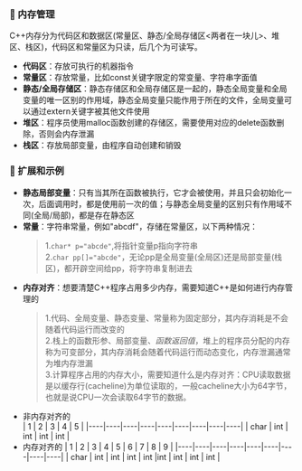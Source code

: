 ### 🐍 内存管理
C++内存分为代码区和数据区(常量区、静态/全局存储区<两者在一块儿>、堆区、栈区)，代码区和常量区为只读，后几个为可读写。  
- **代码区**：存放可执行的机器指令  
- **常量区**：存放常量，比如const关键字限定的常变量、字符串字面值  
- **静态/全局存储区**：静态存储区和全局存储区是一起的，静态全局变量和全局变量的唯一区别的作用域，静态全局变量只能作用于所在的文件，全局变量可以通过extern关键字被其他文件使用  
- **堆区**：程序员使用malloc函数创建的存储区，需要使用对应的delete函数删除，否则会内存泄漏  
- **栈区**：存放局部变量，由程序自动创建和销毁
### 🐍 扩展和示例
- **静态局部变量**：只有当其所在函数被执行，它才会被使用，并且只会初始化一次，后面调用时，都是使用前一次的值；与静态全局变量的区别只有作用域不同(全局/局部)，都是存在静态区  
- **常量**：字符串常量，例如"abcdf"，存储在常量区，以下两种情况：  
  >1.`char* p="abcde"`,将指针变量p指向字符串  
  >2.`char pp[]="abcde"`，无论pp是全局变量(全局区)还是局部变量(栈区)，都开辟空间给pp，将字符串复制进去  
- **内存对齐**：想要清楚C++程序占用多少内存，需要知道C++是如何进行内存管理的  
  >1.代码、全局变量、静态变量、常量称为固定部分，其内存消耗是不会随着代码运行而改变的  
  >2.栈上的函数形参、局部变量、*函数返回值*，堆上的程序员分配的内存称为可变部分，其内存消耗会随着代码运行而动态变化，内存泄漏通常为堆内存泄漏  
  >3.计算程序占用的内存大小，需要知道什么是内存对齐：CPU读取数据是以缓存行(cacheline)为单位读取的，一般cacheline大小为64字节，也就是说CPU一次会读取64字节的数据。
* 非内存对齐的  
| 1 | 2 | 3 | 4 | 5 |
|----|----|----|----|----|----|----|----|----|
| char | int | int | int | int |
* 内存对齐的
| 1 | 2 | 3 | 4 | 5 | 6 | 7 | 8 | 9 |
|----|----|----|----|----|----|----|----|----|
| char | int | int | int | int |int | int | int | int |
